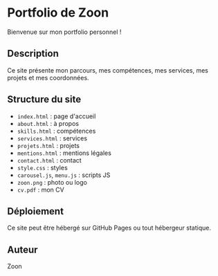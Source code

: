 # Portfolio de Zoon

Bienvenue sur mon portfolio personnel !

## Description
Ce site présente mon parcours, mes compétences, mes services, mes projets et mes coordonnées.

## Structure du site
- `index.html` : page d'accueil
- `about.html` : à propos
- `skills.html` : compétences
- `services.html` : services
- `projets.html` : projets
- `mentions.html` : mentions légales
- `contact.html` : contact
- `style.css` : styles
- `carousel.js`, `menu.js` : scripts JS
- `zoon.png` : photo ou logo
- `cv.pdf` : mon CV

## Déploiement
Ce site peut être hébergé sur GitHub Pages ou tout hébergeur statique.

## Auteur
Zoon
